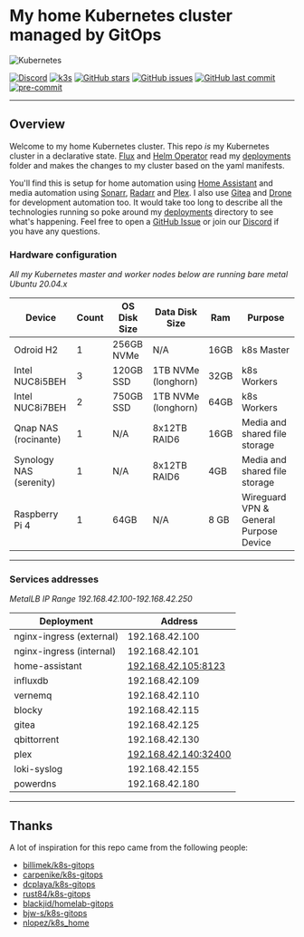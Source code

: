 # My home Kubernetes cluster managed by GitOps

![Kubernetes](https://i.imgur.com/p1RzXjQ.png)

[![Discord](https://img.shields.io/badge/discord-chat-7289DA.svg?maxAge=60&style=flat-square)](https://discord.gg/DNCynrJ)    [![k3s](https://img.shields.io/badge/k3s-v1.18.8-orange?style=flat-square)](https://k3s.io/)    [![GitHub stars](https://img.shields.io/github/stars/onedr0p/k3s-gitops?color=green&style=flat-square)](https://github.com/onedr0p/k3s-gitops/stargazers)    [![GitHub issues](https://img.shields.io/github/issues/onedr0p/k3s-gitops?style=flat-square)](https://github.com/onedr0p/k3s-gitops/issues)    [![GitHub last commit](https://img.shields.io/github/last-commit/onedr0p/k3s-gitops?color=purple&style=flat-square)](https://github.com/onedr0p/k3s-gitops/commits/master)    [![pre-commit](https://img.shields.io/badge/pre--commit-enabled-brightgreen?logo=pre-commit&logoColor=white&style=flat-square)](https://github.com/pre-commit/pre-commit)

---

## Overview

Welcome to my home Kubernetes cluster. This repo _is_ my Kubernetes cluster in a declarative state. [Flux](https://github.com/fluxcd/flux) and [Helm Operator](https://github.com/fluxcd/helm-operator) read my [deployments](./deployments/) folder and makes the changes to my cluster based on the yaml manifests.

You'll find this is setup for home automation using [Home Assistant](https://www.home-assistant.io/) and media automation using [Sonarr](https://sonarr.tv/), [Radarr](https://radarr.video/) and [Plex](https://www.plex.tv/sign-in/?forwardUrl=https%3A%2F%2Fwww.plex.tv%2F). I also use [Gitea](https://gitea.io/en-us/) and [Drone](https://drone.io/) for development automation too. It would take too long to describe all the technologies running so poke around my [deployments](./deployments/) directory to see what's happening. Feel free to open a [GitHub Issue](https://github.com/onedr0p/k3s-gitops/issues/new) or join our [Discord](https://discord.gg/DNCynrJ) if you have any questions.

### Hardware configuration

_All my Kubernetes master and worker nodes below are running bare metal Ubuntu 20.04.x_

| Device                  | Count | OS Disk Size | Data Disk Size      | Ram  | Purpose                                |
|-------------------------|-------|--------------|---------------------|------|----------------------------------------|
| Odroid H2               | 1     | 256GB NVMe   | N/A                 | 16GB | k8s Master                             |
| Intel NUC8i5BEH         | 3     | 120GB SSD    | 1TB NVMe (longhorn) | 32GB | k8s Workers                            |
| Intel NUC8i7BEH         | 2     | 750GB SSD    | 1TB NVMe (longhorn) | 64GB | k8s Workers                            |
| Qnap NAS (rocinante)    | 1     | N/A          | 8x12TB RAID6        | 16GB | Media and shared file storage          |
| Synology NAS (serenity) | 1     | N/A          | 8x12TB RAID6        | 4GB  | Media and shared file storage          |
| Raspberry Pi 4          | 1     | 64GB         | N/A                 | 8 GB | Wireguard VPN & General Purpose Device |

---

### Services addresses

_MetalLB IP Range 192.168.42.100-192.168.42.250_

| Deployment               | Address                                                 |
|--------------------------|---------------------------------------------------------|
| nginx-ingress (external) | 192.168.42.100                                          |
| nginx-ingress (internal) | 192.168.42.101                                          |
| home-assistant           | [192.168.42.105:8123](http://192.168.42.105:8123)       |
| influxdb                 | 192.168.42.109                                          |
| vernemq                  | 192.168.42.110                                          |
| blocky                   | 192.168.42.115                                          |
| gitea                    | 192.168.42.125                                          |
| qbittorrent              | 192.168.42.130                                          |
| plex                     | [192.168.42.140:32400](http://192.168.42.140:32400/web) |
| loki-syslog              | 192.168.42.155                                          |
| powerdns                 | 192.168.42.180                                          |

---

## Thanks
A lot of inspiration for this repo came from the following people:

- [billimek/k8s-gitops](https://github.com/billimek/k8s-gitops)
- [carpenike/k8s-gitops](https://github.com/carpenike/k8s-gitops)
- [dcplaya/k8s-gitops](https://github.com/dcplaya/k8s-gitops)
- [rust84/k8s-gitops](https://github.com/rust84/k8s-gitops)
- [blackjid/homelab-gitops](https://github.com/blackjid/homelab-gitops)
- [bjw-s/k8s-gitops](https://github.com/bjw-s/k8s-gitops)
- [nlopez/k8s_home](https://github.com/nlopez/k8s_home)
